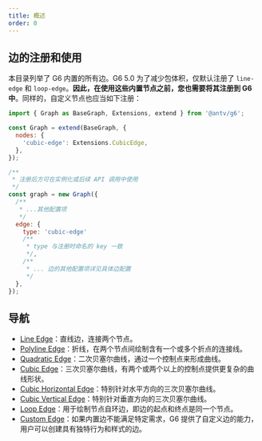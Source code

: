 ```yaml
---
title: 概述
order: 0
---
```


## 边的注册和使用

本目录列举了 G6 内置的所有边。G6 5.0 为了减少包体积，仅默认注册了 `line-edge` 和 `loop-edge`。**因此，在使用这些内置节点之前，您也需要将其注册到 G6 中**。同样的，自定义节点也应当如下注册：

```javascript
import { Graph as BaseGraph, Extensions, extend } from '@antv/g6';

const Graph = extend(BaseGraph, {
  nodes: {
    'cubic-edge': Extensions.CubicEdge,
  },
});

/**
 * 注册后方可在实例化或后续 API 调用中使用
 */
const graph = new Graph({
  /**
   * ...其他配置项
   */
  edge: {
    type: 'cubic-edge'
    /**
     * type 与注册时命名的 key 一致
     */,
    /**
     * ... 边的其他配置项详见具体边配置
     */
  },
});
```

## 导航

- [Line Edge](./LineEdge.zh.md)：直线边，连接两个节点。
- [Polyline Edge](./PolylineEdge.zh.md)：折线，在两个节点间绘制含有一个或多个折点的连接线。
- [Quadratic Edge](./QuadraticEdge.zh.md)：二次贝塞尔曲线，通过一个控制点来形成曲线。
- [Cubic Edge](./CubicEdge.zh.md)：三次贝塞尔曲线，有两个或两个以上的控制点提供更复杂的曲线形状。
- [Cubic Horizontal Edge](./CubicHorizontalEdge.zh.md)：特别针对水平方向的三次贝塞尔曲线。
- [Cubic Vertical Edge](./CubicVerticalEdge.zh.md)：特别针对垂直方向的三次贝塞尔曲线。
- [Loop Edge](./LoopEdge.zh.md)：用于绘制节点自环边，即边的起点和终点是同一个节点。
- [Custom Edge](./CustomEdge.zh.md)：如果内置边不能满足特定需求，G6 提供了自定义边的能力，用户可以创建具有独特行为和样式的边。
